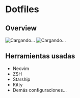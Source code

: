 # Dotfiles

## Overview

![Cargando...](https://raw.githubusercontent.com/dgox16/dotfiles/main/assets/img1.png)
![Cargando...](https://raw.githubusercontent.com/dgox16/dotfiles/main/assets/img2.png)

## Herramientas usadas

-   Neovim
-   ZSH
-   Starship
-   Kitty
-   Demás configuraciones...
